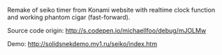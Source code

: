 Remake of seiko timer from Konami website with realtime clock function and working phantom cigar (fast-forward).

Source code origin: http://s.codepen.io/michaellfoo/debug/mJOLMw

Demo: http://solidsnekdemo.my1.ru/seiko/index.htm

